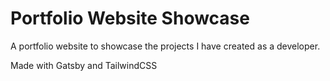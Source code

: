 # Portfolio Website Showcase

A portfolio website to showcase the projects I have created as a developer.

Made with Gatsby and TailwindCSS

